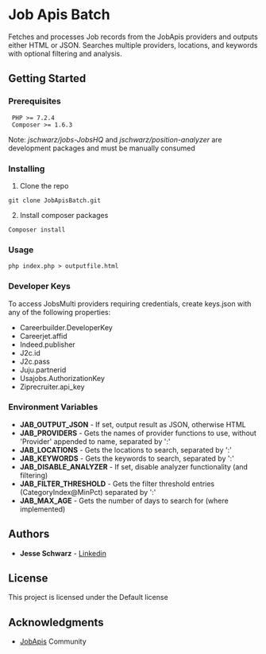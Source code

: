 # Job Apis Batch

Fetches and processes Job records from the JobApis providers and outputs either HTML or JSON.  Searches multiple providers, locations, and keywords with optional filtering and analysis.

## Getting Started

### Prerequisites

```
 PHP >= 7.2.4
 Composer >= 1.6.3
```
Note: *jschwarz/jobs-JobsHQ* and *jschwarz/position-analyzer* are development packages and must be manually consumed

### Installing

1. Clone the repo

```
git clone JobApisBatch.git
```

2. Install composer packages

```
Composer install
```
### Usage
```
php index.php > outputfile.html
```
### Developer Keys
To access JobsMulti providers requiring credentials, create keys.json with any of the following properties:

* Careerbuilder.DeveloperKey
* Careerjet.affid
* Indeed.publisher
* J2c.id
* J2c.pass
* Juju.partnerid
* Usajobs.AuthorizationKey
* Ziprecruiter.api_key
### Environment Variables

* **JAB_OUTPUT_JSON** - If set, output result as JSON, otherwise HTML
* **JAB_PROVIDERS** - Gets the names of provider functions to use, without 'Provider' appended to name, separated by ':'
* **JAB_LOCATIONS** - Gets the locations to search, separated by ':'
* **JAB_KEYWORDS** - Gets the keywords to search, separated by ':'
* **JAB_DISABLE_ANALYZER** - If set, disable analyzer functionality (and filtering)
* **JAB_FILTER_THRESHOLD** - Gets the filter threshold entries (CategoryIndex@MinPct) separated by ':'
* **JAB_MAX_AGE** - Gets the number of days to search for (where implemented)

## Authors

* **Jesse Schwarz** - [Linkedin](www.linkedin.com/in/jesse-schwarz-56311652)


## License

This project is licensed under the Default license

## Acknowledgments

* [JobApis](http://www.jobapis.com) Community